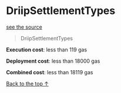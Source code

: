 # DriipSettlementTypes
[see the source](git+https://github.com/hubiinetwork/nahmii-contracts/tree/master/contracts/DriipSettlementTypes.sol)
> DriipSettlementTypes


**Execution cost**: less than 119 gas

**Deployment cost**: less than 18000 gas

**Combined cost**: less than 18119 gas





[Back to the top ↑](#driipsettlementtypes)

